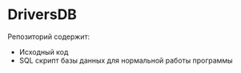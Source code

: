 # DriversDB

Репозиторий содержит:
- Исходный код
- SQL скрипт базы данных для нормальной работы программы
